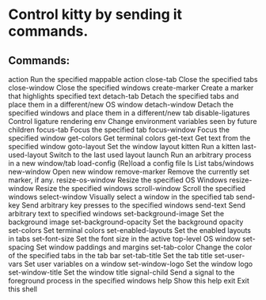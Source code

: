 # Control kitty by sending it commands.

## Commands:
  action
    Run the specified mappable action
  close-tab
    Close the specified tabs
  close-window
    Close the specified windows
  create-marker
    Create a marker that highlights specified text
  detach-tab
    Detach the specified tabs and place them in a different/new OS window
  detach-window
    Detach the specified windows and place them in a different/new tab
  disable-ligatures
    Control ligature rendering
  env
    Change environment variables seen by future children
  focus-tab
    Focus the specified tab
  focus-window
    Focus the specified window
  get-colors
    Get terminal colors
  get-text
    Get text from the specified window
  goto-layout
    Set the window layout
  kitten
    Run a kitten
  last-used-layout
    Switch to the last used layout
  launch
    Run an arbitrary process in a new window/tab
  load-config
    (Re)load a config file
  ls
    List tabs/windows
  new-window
    Open new window
  remove-marker
    Remove the currently set marker, if any.
  resize-os-window
    Resize the specified OS Windows
  resize-window
    Resize the specified windows
  scroll-window
    Scroll the specified windows
  select-window
    Visually select a window in the specified tab
  send-key
    Send arbitrary key presses to the specified windows
  send-text
    Send arbitrary text to specified windows
  set-background-image
    Set the background image
  set-background-opacity
    Set the background opacity
  set-colors
    Set terminal colors
  set-enabled-layouts
    Set the enabled layouts in tabs
  set-font-size
    Set the font size in the active top-level OS window
  set-spacing
    Set window paddings and margins
  set-tab-color
    Change the color of the specified tabs in the tab bar
  set-tab-title
    Set the tab title
  set-user-vars
    Set user variables on a window
  set-window-logo
    Set the window logo
  set-window-title
    Set the window title
  signal-child
    Send a signal to the foreground process in the specified windows
  help
    Show this help
  exit
    Exit this shell
